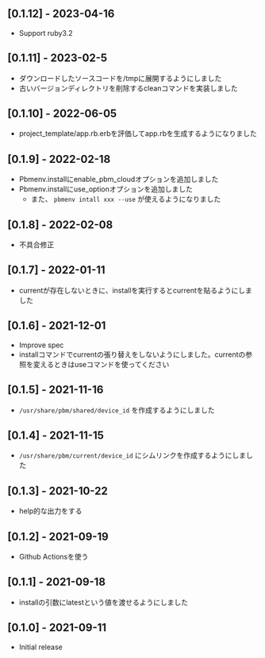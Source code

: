 ## [0.1.12] - 2023-04-16
- Support ruby3.2

## [0.1.11] - 2023-02-5
- ダウンロードしたソースコードを/tmpに展開するようにしました
- 古いバージョンディレクトリを削除するcleanコマンドを実装しました

## [0.1.10] - 2022-06-05
- project_template/app.rb.erbを評価してapp.rbを生成するようになりました

## [0.1.9] - 2022-02-18
- Pbmenv.installにenable_pbm_cloudオプションを追加しました
- Pbmenv.installにuse_optionオプションを追加しました
  - また、 `pbmenv intall xxx --use` が使えるようになりました

## [0.1.8] - 2022-02-08
- 不具合修正

## [0.1.7] - 2022-01-11
- currentが存在しないときに、installを実行するとcurrentを貼るようにしました

## [0.1.6] - 2021-12-01
- Improve spec
- installコマンドでcurrentの張り替えをしないようにしました。currentの参照を変えるときはuseコマンドを使ってください

## [0.1.5] - 2021-11-16
- `/usr/share/pbm/shared/device_id` を作成するようにしました

## [0.1.4] - 2021-11-15

- `/usr/share/pbm/current/device_id` にシムリンクを作成するようにしました

## [0.1.3] - 2021-10-22

- help的な出力をする

## [0.1.2] - 2021-09-19

- Github Actionsを使う

## [0.1.1] - 2021-09-18

- installの引数にlatestという値を渡せるようにしました

## [0.1.0] - 2021-09-11

- Initial release
